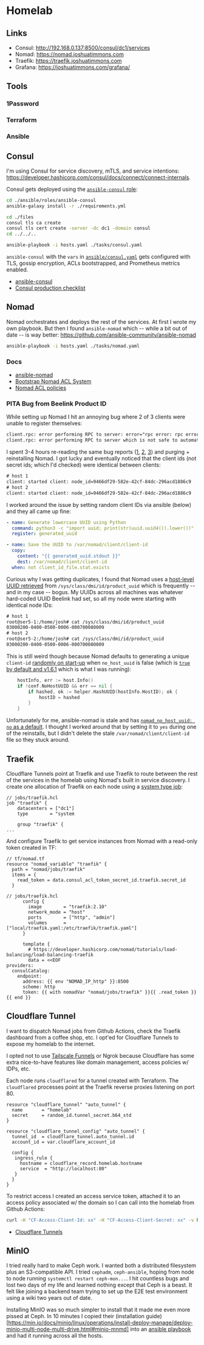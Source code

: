 # Homelab

## Links

- Consul: http://192.168.0.137:8500/consul/dc1/services
- Nomad: https://nomad.joshuatimmons.com
- Traefik: https://traefik.joshuatimmons.com
- Grafana: https://joshuatimmons.com/grafana/

## Tools

### 1Password

### Terraform

### Ansible

## Consul

I'm using Consul for service discovery, mTLS, and service intentions: https://developer.hashicorp.com/consul/docs/connect/connect-internals.

Consul gets deployed using the [`ansible-consul` role](https://github.com/ansible-community/ansible-consul):

```bash
cd ./ansible/roles/ansible-consul
ansible-galaxy install -r ./requirements.yml

cd ./files
consul tls ca create
consul tls cert create -server -dc dc1 -domain consul
cd ../../..

ansible-playbook -i hosts.yaml ./tasks/consul.yaml
```

`ansible-consul` with the `vars` in [`ansible/consul.yaml`](ansible/consul.yaml) gets configured with TLS, gossip encryption, ACLs bootstrapped, and Prometheus metrics enabled.

- [ansible-consul](https://github.com/ansible-community/ansible-consul)
- [Consul production checklist](https://developer.hashicorp.com/consul/tutorials/production-deploy/production-checklist)

## Nomad

Nomad orchestrates and deploys the rest of the services. At first I wrote my own playbook. But then I found `ansible-nomad` which -- while a bit out of date -- is way better: https://github.com/ansible-community/ansible-nomad

```bash
ansible-playbook -i hosts.yaml ./tasks/nomad.yaml
```

### Docs

- [ansible-nomad](https://github.com/ansible-community/ansible-nomad)
- [Bootstrap Nomad ACL System](https://developer.hashicorp.com/nomad/tutorials/access-control/access-control-bootstrap)
- [Nomad ACL policies](https://developer.hashicorp.com/nomad/tutorials/access-control/access-control-policies)

### PITA Bug from Beelink Product ID

While setting up Nomad I hit an annoying bug where 2 of 3 clients were unable to register themselves:

```txt
client.rpc: error performing RPC to server: error="rpc error: rpc error: node secret ID does not match. Not registering node." rpc=Node.Register server=192.168.0.138:46>
client.rpc: error performing RPC to server which is not safe to automatically retry: error="rpc error: rpc error: node secret ID does not match. Not registering node." >
```

I spent 3-4 hours re-reading the same bug reports ([1](https://discuss.hashicorp.com/t/nomad-0-11-1-client-error-node-secret-id-does-not-match/8568), [2](https://github.com/hashicorp/nomad/issues/2550), [3](https://github.com/hashicorp/nomad/issues/1928)) and purging + reinstalling Nomad. I got lucky and eventually noticed that the client ids (not secret ids; which I'd checked) were identical between clients:

```txt
# host 1
client: started client: node_id=9466df29-582e-42cf-84dc-296acd1886c9
# host 2
client: started client: node_id=9466df29-582e-42cf-84dc-296acd1886c9
```

I worked around the issue by setting random client IDs via ansible (below) and they all came up fine:

```yaml
- name: Generate lowercase UUID using Python
  command: python3 -c "import uuid; print(str(uuid.uuid4()).lower())"
  register: generated_uuid

- name: Save the UUID to /var/nomad/client/client-id
  copy:
    content: "{{ generated_uuid.stdout }}"
    dest: /var/nomad/client/client-id
  when: not client_id_file.stat.exists
```

Curious why I was getting duplicates, I found that Nomad uses a [host-level UUID retrieved](https://github.com/shirou/gopsutil/blob/c806740b348abc3b0a5abb0aa181cf1982b7acc4/host/host_linux.go#L38) from `/sys/class/dmi/id/product_uuid` which is frequently -- and in my case -- bogus. My UUIDs across all machines was whatever hard-coded UUID Beelink had set, so all my node were starting with identical node IDs:

```txt
# host 1
root@ser5-1:/home/josh# cat /sys/class/dmi/id/product_uuid
03000200-0400-0500-0006-000700080009
# host 2
root@ser5-2:/home/josh# cat /sys/class/dmi/id/product_uuid
03000200-0400-0500-0006-000700080009
```

This is still weird though because Nomad defaults to generating a unique `client-id` [randomly on start-up](https://github.com/hashicorp/nomad/blob/3534307d0d3a9979318182d212930b637cc4d483/client/client.go#L1408) when `no_host_uuid` is false (which is [`true` by default and v1.6.1](https://developer.hashicorp.com/nomad/docs/configuration/client#no_host_uuid) which is what I was running):

```go
	hostInfo, err := host.Info()
	if !conf.NoHostUUID && err == nil {
		if hashed, ok := helper.HashUUID(hostInfo.HostID); ok {
			hostID = hashed
		}
	}
```

Unfortunately for me, ansible-nomad is stale and has [`nomad_no_host_uuid: no` as a default](https://github.com/ansible-community/ansible-nomad#nomad_no_host_uuid). I thought I worked around that by setting it to `yes` during one of the reinstalls, but I didn't delete the stale `/var/nomad/client/client-id` file so they stuck around.

## Traefik

Cloudflare Tunnels point at Traefik and use Traefik to route between the rest of the services in the homelab using Nomad's built in service discovery. I create one allocation of Traefik on each node using a [system type job](https://developer.hashicorp.com/nomad/docs/job-specification/job#type):

```hcl
// jobs/traefik.hcl
job "traefik" {
    datacenters = ["dc1"]
    type        = "system

    group "traefik" {
...
```

And configure Traefik to get service instances from Nomad with a read-only token created in TF:

```hcl
// tf/nomad.tf
resource "nomad_variable" "traefik" {
  path = "nomad/jobs/traefik"
  items = {
    read_token = data.consul_acl_token_secret_id.traefik.secret_id
  }

// jobs/traefik.hcl
      config {
        image        = "traefik:2.10"
        network_mode = "host"
        ports        = ["http", "admin"]
        volumes      = ["local/traefik.yaml:/etc/traefik/traefik.yaml"]
      }

      template {
        # https://developer.hashicorp.com/nomad/tutorials/load-balancing/load-balancing-traefik
        data = <<EOF
providers:
  consulCatalog:
    endpoint:
      address: {{ env "NOMAD_IP_http" }}:8500
      scheme: http
      token: {{ with nomadVar "nomad/jobs/traefik" }}{{ .read_token }}{{ end }}
```

## Cloudflare Tunnel

I want to dispatch Nomad jobs from Github Actions, check the Traefik dashboard from a coffee shop, etc. I opt'ed for Cloudflare Tunnels to expose my homelab to the internet.

I opted not to use [Tailscale Funnels](https://tailscale.com/kb/1247/funnel-serve-use-cases/) or Ngrok because Cloudflare has some extra nice-to-have features like domain management, access policies w/ IDPs, etc.

Each node runs `cloudflared` for a tunnel created with Terraform. The `cloudflared` processes point at the Traefik reverse proxies listening on port 80.

```hcl
resource "cloudflare_tunnel" "auto_tunnel" {
  name       = "homelab"
  secret     = random_id.tunnel_secret.b64_std
}

resource "cloudflare_tunnel_config" "auto_tunnel" {
  tunnel_id  = cloudflare_tunnel.auto_tunnel.id
  account_id = var.cloudflare_account_id

  config {
   ingress_rule {
     hostname = cloudflare_record.homelab.hostname
     service  = "http://localhost:80"
   }
  }
}
```

To restrict access I created an access service token, attached it to an access policy associated w/ the domain so I can call into the homelab from Github Actions:

```bash
curl -H "CF-Access-Client-Id: xx" -H "CF-Access-Client-Secret: xx" -v https://homelab.example.com
```

- [Cloudflare Tunnels](https://developers.cloudflare.com/cloudflare-one/connections/connect-networks/)

## MinIO

I tried really hard to make Ceph work. I wanted both a distributed filesystem plus an S3-compatible API. I tried `cephadm`, `ceph-ansible`, hoping from node to node running `systemctl restart ceph-mon...`. I hit countless bugs and lost two days of my life and learned nothing except that Ceph is a beast. It felt like joining a backend team trying to set up the E2E test environment using a wiki two years out of date.

Installing MinIO was so much simpler to install that it made me even more pissed at Ceph. In 10 minutes I copied their (installation guide)[https://min.io/docs/minio/linux/operations/install-deploy-manage/deploy-minio-multi-node-multi-drive.html#minio-mnmd] into an [ansible playbook](./ansible/minio.yaml) and had it running across all the hosts.
